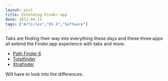 ```yaml
---
layout: post
title: Extending Finder.app
date: 2013-04-11
tags: ["Articles","OS X","Software"]
---
```


Tabs are finding their way into everything these days and these three apps all extend the Finder.app experience with tabs and more.

*   [Path Finder 6](http://cocoatech.com/pathfinder/)
*   [Totalfinder](http://totalfinder.binaryage.com/)
*   [Xtrafinder](http://www.trankynam.com/xtrafinder/)

Will have to look into the differences.